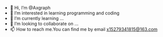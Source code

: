 - 👋 Hi, I’m @Axgraph
- 👀 I’m interested in learning programming and coding
- 🌱 I’m currently learning ...
- 💞️ I’m looking to collaborate on ...
- 📫 How to reach me.You can find me by email x15279341815@163.com

<!---
Axgraph/Axgraph is a ✨ special ✨ repository because its `README.md` (this file) appears on your GitHub profile.
You can click the Preview link to take a look at your changes.
--->

